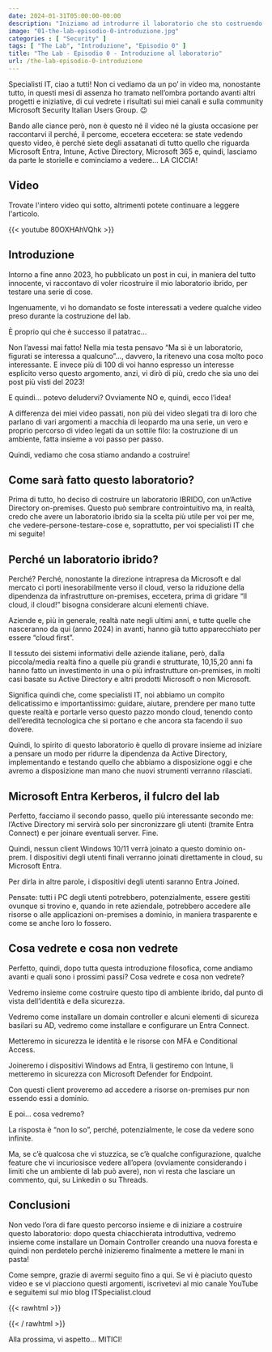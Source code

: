 ```yaml
---
date: 2024-01-31T05:00:00-00:00
description: "Iniziamo ad introdurre il laboratorio che sto costruendo, basato su Microsoft Entra, Active Directory, Microsoft Intune, Microsoft 365 e Microsoft Defender for Endpoint."
image: "01-the-lab-episodio-0-introduzione.jpg"
categories : [ "Security" ]
tags: [ "The Lab", "Introduzione", "Episodio 0" ]
title: "The Lab - Episodio 0 - Introduzione al laboratorio"
url: /the-lab-episodio-0-introduzione
---
```

Specialisti IT, ciao a tutti! Non ci vediamo da un po’ in video ma, nonostante tutto, in questi mesi di assenza ho tramato nell’ombra portando avanti altri progetti e iniziative, di cui vedrete i risultati sui miei canali e sulla community Microsoft Security Italian Users Group. 😉

Bando alle ciance però, non è questo né il video né la giusta occasione per raccontarvi il perché, il percome, eccetera eccetera: se state vedendo questo video, è perché siete degli assatanati di tutto quello che riguarda Microsoft Entra, Intune, Active Directory, Microsoft 365 e, quindi, lasciamo da parte le storielle e cominciamo a vedere... LA CICCIA!

## Video
Trovate l'intero video qui sotto, altrimenti potete continuare a leggere l'articolo.

{{< youtube 80OXHAhVQhk >}}

## Introduzione

Intorno a fine anno 2023, ho pubblicato un post in cui, in maniera del tutto innocente, vi raccontavo di voler ricostruire il mio laboratorio ibrido, per testare una serie di cose.

Ingenuamente, vi ho domandato se foste interessati a vedere qualche video preso durante la costruzione del lab.

È proprio qui che è successo il patatrac...

Non l’avessi mai fatto! Nella mia testa pensavo “Ma sì è un laboratorio, figurati se interessa a qualcuno”..., davvero, la ritenevo una cosa molto poco interessante. E invece più di 100 di voi hanno espresso un interesse esplicito verso questo argomento, anzi, vi dirò di più, credo che sia uno dei post più visti del 2023!

E quindi... potevo deludervi? Ovviamente NO e, quindi, ecco l’idea! 

A differenza dei miei video passati, non più dei video slegati tra di loro che parlano di vari argomenti a macchia di leopardo ma una serie, un vero e proprio percorso di video legati da un sottile filo: la costruzione di un ambiente, fatta insieme a voi passo per passo.

Quindi, vediamo che cosa stiamo andando a costruire!

## Come sarà fatto questo laboratorio?

Prima di tutto, ho deciso di costruire un laboratorio IBRIDO, con un’Active Directory on-premises. Questo può sembrare controintuitivo ma, in realtà, credo che avere un laboratorio ibrido sia la scelta più utile per voi per me, che vedere-persone-testare-cose e, soprattutto, per voi specialisti IT che mi seguite!

## Perché un laboratorio ibrido?

Perché? Perché, nonostante la direzione intrapresa da Microsoft e dal mercato ci porti inesorabilmente verso il cloud, verso la riduzione della dipendenza da infrastrutture on-premises, eccetera, prima di gridare “Il cloud, il cloud!” bisogna considerare alcuni elementi chiave.

Aziende e, più in generale, realtà nate negli ultimi anni, e tutte quelle che nasceranno da qui (anno 2024) in avanti, hanno già tutto apparecchiato per essere “cloud first”.

Il tessuto dei sistemi informativi delle aziende italiane, però, dalla piccola/media realtà fino a quelle più grandi e strutturate, 10,15,20 anni fa hanno fatto un investimento in una o più infrastrutture on-premises, in molti casi basate su Active Directory e altri prodotti Microsoft o non Microsoft.

Significa quindi che, come specialisti IT, noi abbiamo un compito delicatissimo e importantissimo: guidare, aiutare, prendere per mano tutte queste realtà e portarle verso questo pazzo mondo cloud, tenendo conto dell’eredità tecnologica che si portano e che ancora sta facendo il suo dovere.

Quindi, lo spirito di questo laboratorio è quello di provare insieme ad iniziare a pensare un modo per ridurre la dipendenza da Active Directory, implementando e testando quello che abbiamo a disposizione oggi e che avremo a disposizione man mano che nuovi strumenti verranno rilasciati.

## Microsoft Entra Kerberos, il fulcro del lab

Perfetto, facciamo il secondo passo, quello più interessante secondo me: l’Active Directory mi servirà solo per sincronizzare gli utenti (tramite Entra Connect) e per joinare eventuali server. Fine.

Quindi, nessun client Windows 10/11 verrà joinato a questo dominio on-prem. I dispositivi degli utenti finali verranno joinati direttamente in cloud, su Microsoft Entra.

Per dirla in altre parole, i dispositivi degli utenti saranno Entra Joined.

Pensate: tutti i PC degli utenti potrebbero, potenzialmente, essere gestiti ovunque si trovino e, quando in rete aziendale, potrebbero accedere alle risorse o alle applicazioni on-premises a dominio, in maniera trasparente e come se anche loro lo fossero.

## Cosa vedrete e cosa non vedrete

Perfetto, quindi, dopo tutta questa introduzione filosofica, come andiamo avanti e quali sono i prossimi passi? Cosa vedrete e cosa non vedrete?

Vedremo insieme come costruire questo tipo di ambiente ibrido, dal punto di vista dell’identità e della sicurezza. 

Vedremo come installare un domain controller e alcuni elementi di sicureza basilari su AD, vedremo come installare e configurare un Entra Connect.

Metteremo in sicurezza le identità e le risorse con MFA e Conditional Access.

Joineremo i dispositivi Windows ad Entra, li gestiremo con Intune, li metteremo in sicurezza con Microsoft Defender for Endpoint.

Con questi client proveremo ad accedere a risorse on-premises pur non essendo essi a dominio.

E poi... cosa vedremo?

La risposta è “non lo so”, perché, potenzialmente, le cose da vedere sono infinite.

Ma, se c’è qualcosa che vi stuzzica, se c’è qualche configurazione, qualche feature che vi incuriosisce vedere all’opera (ovviamente considerando i limiti che un ambiente di lab può avere), non vi resta che lasciare un commento, qui, su Linkedin o su Threads.

## Conclusioni

Non vedo l’ora di fare questo percorso insieme e di iniziare a costruire questo laboratorio: dopo questa chiacchierata introduttiva, vedremo insieme come installare un Domain Controller creando una nuova foresta e quindi non perdetelo perché inizieremo finalmente a mettere le mani in pasta!

Come sempre, grazie di avermi seguito fino a qui. Se vi è piaciuto questo video e se vi piacciono questi argomenti, iscrivetevi al mio canale YouTube e seguitemi sul mio blog ITSpecialist.cloud

{{< rawhtml >}}
  <script src="https://apis.google.com/js/platform.js"></script>
  <div class="g-ytsubscribe" data-channelid="UCDNe_oC28ozt_LJ-8kWQbEA" data-layout="full" data-count="hidden"></div>
{{< / rawhtml >}}

Alla prossima, vi aspetto... MITICI!
